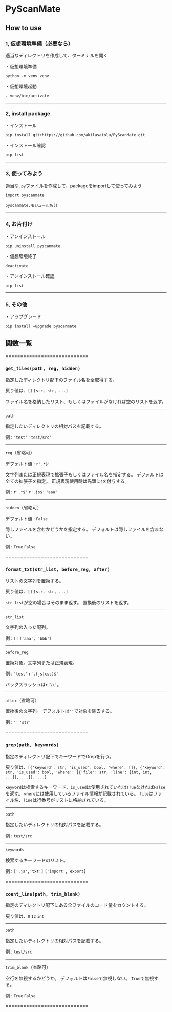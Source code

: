 # PyScanMate

## How to use

### 1, 仮想環境準備（必要なら）

適当なディレクトリを作成して、ターミナルを開く

・仮想環境準備

`python -m venv venv`

・仮想環境起動

`. venv/bin/activate`

---

### 2, install package

・インストール

`pip install git+https://github.com/akilasatolu/PyScanMate.git`

・インストール確認

`pip list`

---

### 3, 使ってみよう

適当な`.py`ファイルを作成して、packageをimportして使ってみよう

`import pyscanmate`

`pyscanmate.モジュール名()`

---

### 4, お片付け

・アンインストール

`pip uninstall pyscanmate`

・仮想環境終了

`deactivate`

・アンインストール確認

`pip list`

---

### 5, その他

・アップグレード

`pip install –upgrade pyscanmate`

## 関数一覧

============================

### `get_files(path, reg, hidden)`

指定したディレクトリ配下のファイル名を全取得する。

戻り値は、`[]` `[str, str, ...]`

ファイル名を格納したリスト、もしくはファイルがなければ空のリストを返す。

---

`path`

指定したいディレクトリの相対パスを記載する。

例 : `'test'` `'test/src'`

---

`reg`（省略可）

デフォルト値 : `r'.*$'`

文字列または正規表現で拡張子もしくはファイル名を指定する。
デフォルトは全ての拡張子を指定。
正規表現使用時は先頭にrを付与する。

例 : `r'.*$'` `r'.js$'` `'aaa'`

---

`hidden`（省略可）

デフォルト値 : `False`

隠しファイルを含むかどうかを指定する。
デフォルトは隠しファイルを含まない。

例 : `True` `False`

============================

### `format_txt(str_list, before_reg, after)`

リストの文字列を置換する。

戻り値は、`[]` `[str, str, ...]`

`str_list`が空の場合はそのまま返す。
置換後のリストを返す。

---

`str_list`

文字列の入った配列。

例 : `[]` `['aaa', 'bbb']`

---

`before_reg`

置換対象。文字列または正規表現。

例 : `'test'` `r'.(js|css)$'`

バックスラッシュは`r'\\'`。

---

`after`（省略可）

置換後の文字列。
デフォルトは`''`で対象を除去する。

例 : `''` `'str'`

============================

### `grep(path, keywords)`

指定のディレクトリ配下でキーワードでGrepを行う。

戻り値は、`[{'keyword': str, 'is_used': bool, 'where': []}, {'keyword': str, 'is_used': bool, 'where': [{'file': str, 'line': [int, int, ...]}, ...]}, ...]`

`keyword`は検索するキーワード、`is_used`は使用されていれは`True`なければ`False`を返す。
`where`には使用しているファイル情報が記載されている。
`file`はファイル名、`line`は行番号がリストに格納されている。

---

`path`

指定したいディレクトリの相対パスを記載する。

例 : `test/src`

---

`keywords`

検索するキーワードのリスト。

例 : `['.js','txt']` `['import', export]`

============================

### `count_line(path, trim_blank)`

指定のディレクトリ配下にある全ファイルのコード量をカウントする。

戻り値は、`0` `12` `int`

---

`path`

指定したいディレクトリの相対パスを記載する。

例 : `test/src`

---

`trim_blank`（省略可）

空行を無視するかどうか。
デフォルトは`False`で無視しない。
`True`で無視する。

例 : `True` `False`

============================